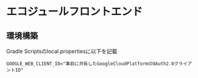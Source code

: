 # エコジュールフロントエンド

## 環境構築
Gradle Scriptsのlocal.propertiesに以下を記載

```
GOOGLE_WEB_CLIENT_ID="事前に共有したGoogleCloudPlatformのOAuth2.0クライアントID"
```
